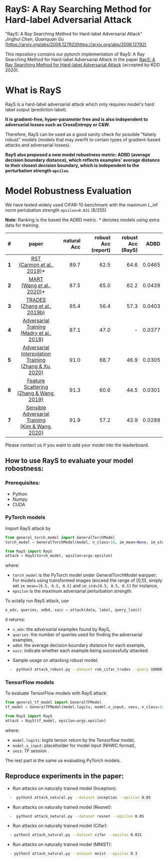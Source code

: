 # RayS: A Ray Searching Method for Hard-label Adversarial Attack
"RayS: A Ray Searching Method for Hard-label Adversarial Attack"\
*Jinghui Chen*, *Quanquan Gu*\
[https://arxiv.org/abs/2006.12792](https://arxiv.org/abs/2006.12792)

This repository contains our pytorch implementation of RayS: A Ray Searching Method for Hard-label Adversarial Attack in the paper [RayS: A Ray Searching Method for Hard-label Adversarial Attack](https://arxiv.org/abs/2006.12792) (accepted by KDD 2020). 

# What is RayS
RayS is a hard-label adversarial attack which only requires model's hard label output (prediction label). 

**It is gradient-free, hyper-parameter free and is also independent to adversarial losses such as CrossEntropy or C&W.**

Therefore, RayS can be used as a good sanity check for possible "falsely robust" models (models that may overfit to certain types of gradient-based attacks and adversarial losses).

**RayS also proposed a new model robustness metric: ADBD (average decision boundary distance), which reflects examples' average distance to their closest decision boundary, which is independent to the perturbation strength `epsilon`.**

# Model Robustness Evaluation

We have tested widely used CIFAR-10 benchmark with the maximum L_inf norm pertubation strength  `epsilon=0.031` (8/255)

**Note**: Ranking is the based the ADBD metric. * denotes models using extra data for training.

|#    |paper       |natural Acc         |robust Acc (report) |robust Acc (RayS) |ADBD|
|:---:|:---:|---:|---:|---:|---:|
|**1**| [RST <br>(Carmon et al., 2019)](https://arxiv.org/abs/1905.13736)*|  89.7| 62.5| 64.6| 0.0465|
|**2**| [MART <br>(Wang et al., 2020)](https://openreview.net/forum?id=rklOg6EFwS)*| 87.5| 65.0| 62.2| 0.0439|
|**3**| [TRADES <br>(Zhang et al., 2019b)](https://arxiv.org/abs/1901.08573)| 85.4| 56.4| 57.3| 0.0403| 
|**4**| [Adversarial Training <br>(Madry et al., 2018)](https://arxiv.org/abs/1706.06083)| 87.1| 47.0| -| 0.0377| 
|**5**| [Adversarial Interpolation Training<br> (Zhang & Xu, 2020)](https://openreview.net/forum?id=Syejj0NYvr&noteId=Syejj0NYvr) | 91.0| 68.7| 46.9| 0.0305|
|**6**| [Feature Scattering<br> (Zhang & Wang, 2019)](http://papers.nips.cc/paper/8459-defense-against-adversarial-attacks-using-feature-scattering-based-adversarial-training)|  91.3| 60.6| 44.5| 0.0301|
|**7**| [Sensible Adversarial Training <br>(Kim & Wang, 2020)](https://openreview.net/forum?id=rJlf_RVKwr)| 91.9| 57.2| 43.9| 0.0288| 
 
Please contact us if you want to add your model into the leaderboard.

## How to use RayS to evaluate your model robostness:

### Prerequisites: 
* Python
* Numpy
* CUDA

### PyTorch models
Import RayS attack by 

```python
from general_torch_model import GeneralTorchModel
torch_model = GeneralTorchModel(model, n_class=10, im_mean=None, im_std=None)

from RayS import RayS
attack = RayS(torch_model, epsilon=args.epsilon)
```

where:
+ `torch_model` is the PyTorch model under GeneralTorchModel warpper; For models using transformed images (exceed the range of [0,1]), simply set `im_mean=[0.5, 0.5, 0.5]` and `im_std=[0.5, 0.5, 0.5]` for instance,
+ `epsilon` is the maximum adversarial perturbation strength.

To actally run RayS attack, use

```python
x_adv, queries, adbd, succ = attack(data, label, query_limit)
```

it returns:
+ `x_adv`: the adversarial examples found by RayS,
+ `queries`: the number of queries used for finding the adversarial examples,
+ `adbd`: the average decision boundary distance for each example,
+ `succ`: indicate whether each example being successfully attacked.


* Sample usage on attacking robust model:
```bash
  -  python3 attack_robust.py --dataset rob_cifar_trades --query 10000 --batch 1000  --epsilon 0.031
```

### TensorFlow models
To evaluate TensorFlow models with RayS attack:

```python
from general_tf_model import GeneralTFModel 
tf_model = GeneralTFModel(model.logits, model.x_input, sess, n_class=10, im_mean=None, im_std=None)

from RayS import RayS
attack = RayS(tf_model, epsilon=args.epsilon)
```

where:
+ `model.logits`: logits tensor return by the Tensorflow model,
+ `model.x_input`: placeholder for model input (NHWC format),
+ `sess`: TF session .

The rest part is the same us evaluating PyTorch models.

## Reproduce experiments in the paper:
* Run attacks on naturally trained model (Inception):
```bash
  -  python3 attack_natural.py --dataset inception --epsilon 0.05
```
* Run attacks on naturally trained model (Resnet):
```bash
  -  python3 attack_natural.py --dataset resnet --epsilon 0.05
```
* Run attacks on naturally trained model (Cifar):
```bash
  - python3 attack_natural.py --dataset cifar --epsilon 0.031
```
* Run attacks on naturally trained model (MNIST):
```bash
  - python3 attack_natural.py --dataset mnist --epsilon 0.3
```

